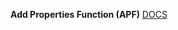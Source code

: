 **Add Properties Function (APF)**
[DOCS](https://xdrl64.github.io/TinyTools.js/AddPropertiesFunction/docs.html)
